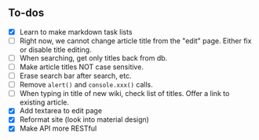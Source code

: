 ## To-dos

- [x] Learn to make markdown task lists
- [ ] Right now, we cannot change article title from the "edit" page. Either fix or disable title editing.
- [ ] When searching, get only titles back from db.
- [ ] Make article titles NOT case sensitive.
- [ ] Erase search bar after search, etc.
- [ ] Remove `alert()` and `console.xxx()` calls.
- [ ] When typing in title of new wiki, check list of titles. Offer a link to existing article.
- [x] Add textarea to edit page
- [x] Reformat site (look into material design)
- [x] Make API more RESTful
